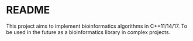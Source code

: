 # README #

This project aims to implement bioinformatics algorithms in C++11/14/17. To be used in the future as a bioinformatics library in complex projects.